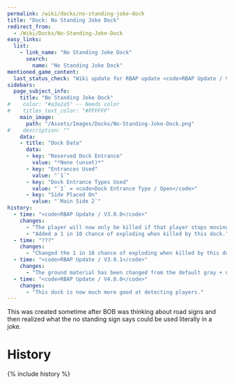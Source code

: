 ```yaml
---
permalink: /wiki/docks/no-standing-joke-dock
title: "Dock: No Standing Joke Dock"
redirect_from:
  - /Wiki/Docks/No-Standing-Joke-Dock
easy_links:
  list:
    - link_name: "No Standing Joke Dock"
      search:
        name: "No Standing Joke Dock"
mentioned_game_content:
  last_status_check: "Wiki update for RBAP update <code>RBAP Update / V5.2.0</code>"
sidebars:
  page_subject_info:
    title: "No Standing Joke Dock"
#    color: "#a3a2a5" -- Needs color
#    titles_text_color: "#FFFFFF"
    main_image:
      path: "/Assets/Images/Docks/No-Standing-Joke-Dock.png"
#    description: ""
    data:
    - title: "Dock Data"
      data:
      - key: "Reserved Dock Entrance"
        value: "*None (unset)*"
      - key: "Entrances Used"
        value: "`1`"
      - key: "Dock Entrance Types Used"
        value: "`1` = <code>Dock Entrance Type / Open</code>"
      - key: "Side Placed On"
        value: "`Main Side 2`"
history:
  - time: "<code>RBAP Update / V3.0.0</code>"
    changes:
      - "The player will now only be killed if that player stops moving."
      - "Added a 1 in 10 chance of exploding when killed by this dock."
  - time: "???"
    changes:
      - "Changed the 1 in 10 chance of exploding when killed by this dock to a 1 in 15 chance."
  - time: "<code>RBAP Update / V3.0.1</code>"
    changes:
      - "The ground material has been changed from the default gray + no detail."
  - time: "<code>RBAP Update / V4.0.0</code>"
    changes:
      - "This dock is now much more good at detecting players."
---
```


This was created sometime after BOB was thinking about road signs and then realized what the no standing sign says could be used literally in a joke.

# History

{% include history %}